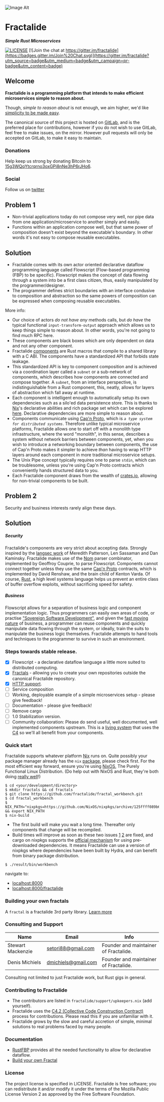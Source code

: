 ![Image Alt](https://raw.githubusercontent.com/fractalide/fractalide/master/doc/images/fractalide.png)
# Fractalide
 _**Simple Rust Microservices**_

 [![LICENSE](https://img.shields.io/badge/license-MPLv2-blue.svg)](LICENSE)
 [![Join the chat at https://gitter.im/fractalide](https://badges.gitter.im/Join%20Chat.svg)](https://gitter.im/fractalide?utm_source=badge&utm_medium=badge&utm_campaign=pr-badge&utm_content=badge)

## Welcome

**Fractalide is a programming platform that intends to make efficient microservices simple to reason about.**

Though, *simple to reason about* is not enough, we aim higher, we'd like [simplicity to be made easy](https://www.infoq.com/presentations/Simple-Made-Easy).

The canonical source of this project is hosted on [GitLab](https://gitlab.com/fractalide/fractalide), and is the preferred place for contributions, however if you do not wish to use GitLab, feel free to make issues, on the mirror. However pull requests will only be accepted on GitLab, to make it easy to maintain.

### Donations
Help keep us strong by donating Bitcoin to [15g3WQqYtcrqrno3oxGPi8nNe3hP6rJHo6](https://keybase.io/fractalide).

### Social
Follow us on [twitter](https://twitter.com/fractalide)

## Problem 1
* Non-trivial applications today do not compose very well, nor pipe data from one application/microservice to another simply and easily.
* Functions within an application compose well, but that same power of composition doesn't exist beyond the executable's boundary. In other words it's not easy to compose reusable executables.

## Solution
* Fractalide comes with its own actor oriented declarative dataflow programming language called Flowscript (Flow-based programming (FBP) to be specific). Flowscript makes the concept of data flowing through a system into be a first class citizen, thus, easily manipulated by the programmer/designer.
* The programmer defines strict boundaries with an interface condusive to composition and abstraction so the same powers of composition can be expressed when composing reusable executables.

More info:
  * Our choice of actors *do not have any* methods calls, but *do have* the typical functional `input-transform-output` approach which allows us to keep things simple to reason about. In other words, you're not going to find much RPC here.
  * These components are black boxes which are only dependent on data and not any other component.
  * Fractalide [components](https://crates.io/crates/rustfbp) are Rust macros that compile to a shared library with a C ABI. The components have a standardized API that forbids state leakage.
  * This standardized API is key to component composition and is achieved via a coordination layer called a `subnet` or a sub-network of components, which describes how components are connected and compose together. A `subnet`, from an interface perspective, is indistinguishable from a Rust component, this, neatly, allows for layers of abstraction which fall away at runtime.
  * Each component is intelligent enough to automatically setup its own dependencies such as a silo'ed data persistence store. This is thanks to [Nix](http://nixos.org/nix)'s declarative abilities and rich package set which can be explored [here](http://nixos.org/nixos/packages.html). Declarative dependencies are more simple to reason about.
  * Components communicate using [Cap'n Proto](http://capnproto.org), which is *`a type system for distributed systems`*. Therefore unlike typical microservice platforms, Fractalide allows one to start off with a monolith type infrastructure, where the word "monolith", in this sense, describes a system without network barriers between components, yet, when you wish to introduce a networking boundary between components, the use of Cap'n Proto makes it simpler to achieve *than* having to wrap HTTP layers around each component in more traditional microservice setups.
  * The Unix Pipe concept typically requires one to parse `stdin`, which can be troublesome, unless you're using Cap'n Proto contracts which conveniently hands structured data to you.
  * Each Fractalide component draws from the wealth of [crates.io](https://crates.io), allowing for non-trivial components to be built.

## Problem 2
Security and business interests rarely align these days.

## Solution
##### Security
Fractalide's components are very strict about accepting data. Strongly inspired by the [langsec work](http://langsec.org) of Meredith Patterson, Len Sassaman and Dan Kaminsky. Fractalide makes use of the [Nom](https://github.com/Geal/nom) parser combinator, implemented by Geoffroy Couprie, to parse Flowscript. Components cannot connect together unless they use the same [Cap'n Proto](https://capnproto.org/) contracts, which is implemented by David Renshaw, and the brain child of Kenton Varda. Of course, [Rust](https://www.rust-lang.org/), a high level systems language helps us prevent an entire class of buffer overflow exploits, without sacrificing speed for safety.
##### Business
Flowscript allows for a separation of business logic and component implementation logic. Thus programmers can easily own areas of code, or practise ["Sovereign Software Development"](https://top.fse.guru/the-civilized-alternative-to-agile-tribalism-4c60d01428c0), and given the [fast moving nature](https://medium.com/@bryanedds/living-in-the-age-of-software-fuckery-8859f81ca877) of business, a programmer can reuse components and quickly manipulate data flowing through the system, or ideally, train the suits to manipulate the business logic themselves. Fractalide attempts to hand tools and techniques to the programmer to survive in such an environment.

### Steps towards stable release.
- [x] Flowscript - a declarative dataflow language a little more suited to distributed computing.
- [x] [Fractals](fractals/README.md) - allowing you to create your own repositories outside the canonical Fractalide repository.
- [x] [HTTP support](https://github.com/fractalide/fractal_net_http).
- [ ] Service composition
- [ ] Working, deployable example of a simple microservices setup - please give feedback!
- [ ] Documentation - please give feedback!
- [ ] Remove cargo
- [ ] 1.0 Stabilization version.
- [ ] Community collaboration: Please do send useful, well documented, well implemented components upstream. This is a [living system](https://hintjens.gitbooks.io/social-architecture/content/chapter6.html) that uses the [C4](http://rfc.zeromq.org/spec:42/C4/) so we'll all benefit from your components.

### Quick start
Fractalide supports whatever platform [Nix](http://nixos.org/nix) runs on. Quite possibly your package manager already has the `nix` [package](https://hydra.nixos.org/job/nix/master/release#tabs-constituents), please check first.
For the most efficient way forward, ensure you're using [NixOS](http://nixos.org), The Purely Functional Linux Distribution. (Do help out with NixOS and Rust, they're both doing [really well](https://octoverse.github.com/)!)
```
$ cd <your/development/directory>
$ mkdir fractals && cd fractals
$ git clone https://github.com/fractalide/fractal_workbench.git
$ cd fractal_workbench
$ NIX_PATH="nixpkgs=https://github.com/NixOS/nixpkgs/archive/125ffff089b6bd360c82cf986d8cc9b17fc2e8ac.tar.gz:fractalide=https://github.com/fractalide/fractalide/archive/master.tar.gz" && export NIX_PATH
$ nix-build
```
* The first build will make you wait a long time. Thereafter only components that change will be recompiled.
* Build times will improve as soon as these two issues [1](https://github.com/rust-lang/cargo/issues/3215) [2](https://github.com/NixOS/nixpkgs/issues/18111) are fixed, and cargo on nixpkgs supports the [official mechanism](http://doc.crates.io/source-replacement.html) for using pre-downloaded dependencies. It means Fractalide can use a version of nixpkgs where dependencies have been built by Hydra, and can benefit from binary package distribution.
```
$ ./result/bin/workbench
```
navigate to:
* [localhost:8000](http://localhost:8000/)
* [localhost:8000/fractalide](http://localhost:8000/fractalide)

### Building your own fractals

A `fractal` is a fractalide 3rd party library. [Learn more](fractals/README.md)

### Consulting and Support
Name | Email | Info
-----|-------|-----
Stewart Mackenzie | setori88@gmail.com | Founder and maintainer of Fractalide.
Denis Michiels | dmichiels@gmail.com | Founder and maintainer of Fractalide.

Consulting not limited to just Fractalide work, but Rust gigs in general.

### Contributing to Fractalide
* The contributors are listed in `fractalide/support/upkeepers.nix` (add yourself).
* Fractalide uses the [C4.2 (Collective Code Construction Contract)](CONTRIBUTING.md) process for contributions. Please read this if you are unfamiliar with it.
* Fractalide grows by the slow and careful accretion of simple, minimal solutions to real problems faced by many people.

### Documentation
* [RustFBP](https://docs.rs/rustfbp) provides all the needed functionality to allow for declarative dataflow.
* [Build your own Fractal](https://github.com/fractalide/fractalide/blob/master/fractals/README.md)

### License
The project license is specified in LICENSE.
Fractalide is free software; you can redistribute it and/or modify it under the terms of the Mozilla Public License Version 2 as approved by the Free Software Foundation.
